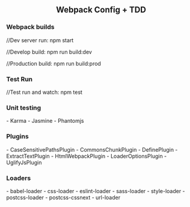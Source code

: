 <h2 align="center">Webpack Config + TDD</h2>

### Webpack builds
//Dev server run:
npm start

//Develop build:
npm run build:dev

//Production build:
npm run build:prod

### Test Run
//Test run and watch:
npm test

<h3>Unit testing</h2>
- Karma
- Jasmine
- Phantomjs 

<h3>Plugins</h3>
- CaseSensitivePathsPlugin
- CommonsChunkPlugin
- DefinePlugin
- ExtractTextPlugin
- HtmlWebpackPlugin
- LoaderOptionsPlugin
- UglifyJsPlugin

<h3>Loaders</h3>
- babel-loader
- css-loader
- eslint-loader
- sass-loader
- style-loader
- postcss-loader
- postcss-cssnext
- url-loader